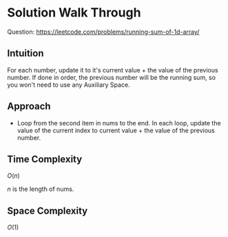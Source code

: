 # Solution Walk Through
Question: https://leetcode.com/problems/running-sum-of-1d-array/

## Intuition
For each number, update it to it's current value + the value of the previous number. If done in order, the previous number will be the running sum, so you won't need to use any Auxiliary Space.

## Approach
- Loop from the second item in nums to the end. In each loop, update the value of the current index to current value + the value of the previous number.

## Time Complexity
$O(n)$

$n$ is the length of nums.

## Space Complexity
$O(1)$